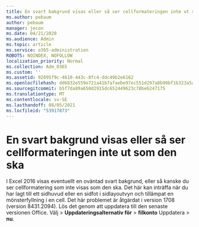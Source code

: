 ```yaml
---
title: En svart bakgrund visas eller så ser cellformateringen inte ut som den ska
ms.author: pebaum
author: pebaum
manager: jecon
ms.date: 04/21/2020
ms.audience: Admin
ms.topic: article
ms.service: o365-administration
ROBOTS: NOINDEX, NOFOLLOW
localization_priority: Normal
ms.collection: Adm_O365
ms.custom: ''
ms.assetid: 92095f9c-4610-443c-8fc4-ddc49b2e6162
ms.openlocfilehash: dd6832e559e721a41b7afaebe97ec551d297a8b99bf1b323a5a5680365eacfac
ms.sourcegitcommit: b5f7da89a650d2915dc652449623c78be6247175
ms.translationtype: MT
ms.contentlocale: sv-SE
ms.lasthandoff: 08/05/2021
ms.locfileid: "53917873"
---
```

# <a name="a-black-background-appears-or-cell-formatting-doesnt-look-right"></a>En svart bakgrund visas eller så ser cellformateringen inte ut som den ska

I Excel 2016 visas eventuellt en oväntad svart bakgrund, eller så kanske du ser cellformatering som inte visas som den ska. Det här kan inträffa när du har lagt till ett sidhuvud eller en sidfot i sidlayoutvyn och tillämpat en mönsterfyllning i en cell. Det här problemet är åtgärdat i version 1708 (version 8431.2094). Lös det genom att uppdatera till den senaste versionen Office. Välj  \> **Uppdateringsalternativ för** \> **filkonto** Uppdatera \> **nu**.
  

